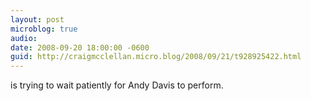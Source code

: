 ```yaml
---
layout: post
microblog: true
audio: 
date: 2008-09-20 18:00:00 -0600
guid: http://craigmcclellan.micro.blog/2008/09/21/t928925422.html
---
```

is trying to wait patiently for Andy Davis to perform.
